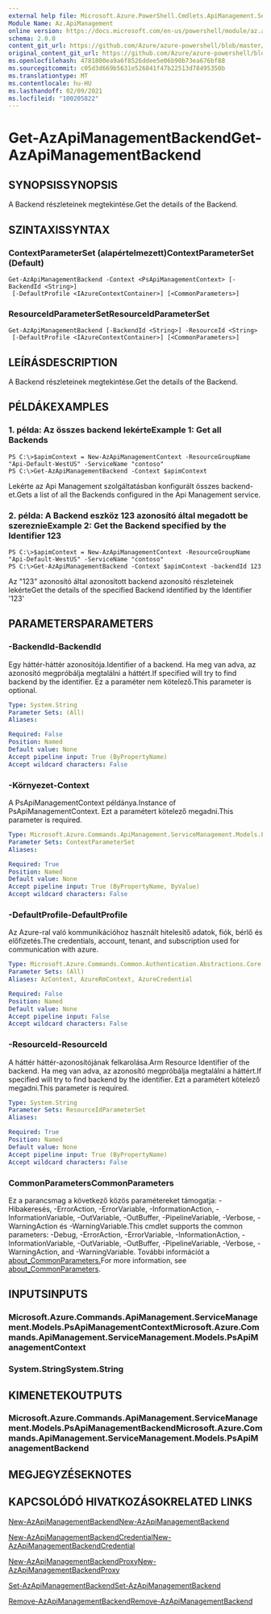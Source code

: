 ```yaml
---
external help file: Microsoft.Azure.PowerShell.Cmdlets.ApiManagement.ServiceManagement.dll-Help.xml
Module Name: Az.ApiManagement
online version: https://docs.microsoft.com/en-us/powershell/module/az.apimanagement/get-azapimanagementbackend
schema: 2.0.0
content_git_url: https://github.com/Azure/azure-powershell/blob/master/src/ApiManagement/ApiManagement/help/Get-AzApiManagementBackend.md
original_content_git_url: https://github.com/Azure/azure-powershell/blob/master/src/ApiManagement/ApiManagement/help/Get-AzApiManagementBackend.md
ms.openlocfilehash: 4781800ea9a6f8526ddee5e06b90b73ea676bf88
ms.sourcegitcommit: c05d3d669b5631e526841f47b22513d78495350b
ms.translationtype: MT
ms.contentlocale: hu-HU
ms.lasthandoff: 02/09/2021
ms.locfileid: "100205822"
---
```

# <span data-ttu-id="e56c2-101">Get-AzApiManagementBackend</span><span class="sxs-lookup"><span data-stu-id="e56c2-101">Get-AzApiManagementBackend</span></span>

## <span data-ttu-id="e56c2-102">SYNOPSIS</span><span class="sxs-lookup"><span data-stu-id="e56c2-102">SYNOPSIS</span></span>
<span data-ttu-id="e56c2-103">A Backend részleteinek megtekintése.</span><span class="sxs-lookup"><span data-stu-id="e56c2-103">Get the details of the Backend.</span></span>

## <span data-ttu-id="e56c2-104">SZINTAXIS</span><span class="sxs-lookup"><span data-stu-id="e56c2-104">SYNTAX</span></span>

### <span data-ttu-id="e56c2-105">ContextParameterSet (alapértelmezett)</span><span class="sxs-lookup"><span data-stu-id="e56c2-105">ContextParameterSet (Default)</span></span>
```
Get-AzApiManagementBackend -Context <PsApiManagementContext> [-BackendId <String>]
 [-DefaultProfile <IAzureContextContainer>] [<CommonParameters>]
```

### <span data-ttu-id="e56c2-106">ResourceIdParameterSet</span><span class="sxs-lookup"><span data-stu-id="e56c2-106">ResourceIdParameterSet</span></span>
```
Get-AzApiManagementBackend [-BackendId <String>] -ResourceId <String>
 [-DefaultProfile <IAzureContextContainer>] [<CommonParameters>]
```

## <span data-ttu-id="e56c2-107">LEÍRÁS</span><span class="sxs-lookup"><span data-stu-id="e56c2-107">DESCRIPTION</span></span>
<span data-ttu-id="e56c2-108">A Backend részleteinek megtekintése.</span><span class="sxs-lookup"><span data-stu-id="e56c2-108">Get the details of the Backend.</span></span>

## <span data-ttu-id="e56c2-109">PÉLDÁK</span><span class="sxs-lookup"><span data-stu-id="e56c2-109">EXAMPLES</span></span>

### <span data-ttu-id="e56c2-110">1. példa: Az összes backend lekérte</span><span class="sxs-lookup"><span data-stu-id="e56c2-110">Example 1: Get all Backends</span></span>
```
PS C:\>$apimContext = New-AzApiManagementContext -ResourceGroupName "Api-Default-WestUS" -ServiceName "contoso"
PS C:\>Get-AzApiManagementBackend -Context $apimContext
```

<span data-ttu-id="e56c2-111">Lekérte az Api Management szolgáltatásban konfigurált összes backend-et.</span><span class="sxs-lookup"><span data-stu-id="e56c2-111">Gets a list of all the Backends configured in the Api Management service.</span></span>

### <span data-ttu-id="e56c2-112">2. példa: A Backend eszköz 123 azonosító által megadott be szereznie</span><span class="sxs-lookup"><span data-stu-id="e56c2-112">Example 2: Get the Backend specified by the Identifier 123</span></span>
```
PS C:\>$apimContext = New-AzApiManagementContext -ResourceGroupName "Api-Default-WestUS" -ServiceName "contoso"
PS C:\>Get-AzApiManagementBackend -Context $apimContext -backendId 123
```

<span data-ttu-id="e56c2-113">Az "123" azonosító által azonosított backend azonosító részleteinek lekérte</span><span class="sxs-lookup"><span data-stu-id="e56c2-113">Get the details of the specified Backend identified by the Identifier '123'</span></span>

## <span data-ttu-id="e56c2-114">PARAMETERS</span><span class="sxs-lookup"><span data-stu-id="e56c2-114">PARAMETERS</span></span>

### <span data-ttu-id="e56c2-115">-BackendId</span><span class="sxs-lookup"><span data-stu-id="e56c2-115">-BackendId</span></span>
<span data-ttu-id="e56c2-116">Egy háttér-háttér azonosítója.</span><span class="sxs-lookup"><span data-stu-id="e56c2-116">Identifier of a backend.</span></span>
<span data-ttu-id="e56c2-117">Ha meg van adva, az azonosító megpróbálja megtalálni a háttért.</span><span class="sxs-lookup"><span data-stu-id="e56c2-117">If specified will try to find backend by the identifier.</span></span>
<span data-ttu-id="e56c2-118">Ez a paraméter nem kötelező.</span><span class="sxs-lookup"><span data-stu-id="e56c2-118">This parameter is optional.</span></span>

```yaml
Type: System.String
Parameter Sets: (All)
Aliases:

Required: False
Position: Named
Default value: None
Accept pipeline input: True (ByPropertyName)
Accept wildcard characters: False
```

### <span data-ttu-id="e56c2-119">-Környezet</span><span class="sxs-lookup"><span data-stu-id="e56c2-119">-Context</span></span>
<span data-ttu-id="e56c2-120">A PsApiManagementContext példánya.</span><span class="sxs-lookup"><span data-stu-id="e56c2-120">Instance of PsApiManagementContext.</span></span>
<span data-ttu-id="e56c2-121">Ezt a paramétert kötelező megadni.</span><span class="sxs-lookup"><span data-stu-id="e56c2-121">This parameter is required.</span></span>

```yaml
Type: Microsoft.Azure.Commands.ApiManagement.ServiceManagement.Models.PsApiManagementContext
Parameter Sets: ContextParameterSet
Aliases:

Required: True
Position: Named
Default value: None
Accept pipeline input: True (ByPropertyName, ByValue)
Accept wildcard characters: False
```

### <span data-ttu-id="e56c2-122">-DefaultProfile</span><span class="sxs-lookup"><span data-stu-id="e56c2-122">-DefaultProfile</span></span>
<span data-ttu-id="e56c2-123">Az Azure-ral való kommunikációhoz használt hitelesítő adatok, fiók, bérlő és előfizetés.</span><span class="sxs-lookup"><span data-stu-id="e56c2-123">The credentials, account, tenant, and subscription used for communication with azure.</span></span>

```yaml
Type: Microsoft.Azure.Commands.Common.Authentication.Abstractions.Core.IAzureContextContainer
Parameter Sets: (All)
Aliases: AzContext, AzureRmContext, AzureCredential

Required: False
Position: Named
Default value: None
Accept pipeline input: False
Accept wildcard characters: False
```

### <span data-ttu-id="e56c2-124">-ResourceId</span><span class="sxs-lookup"><span data-stu-id="e56c2-124">-ResourceId</span></span>
<span data-ttu-id="e56c2-125">A háttér háttér-azonosítójának felkarolása.</span><span class="sxs-lookup"><span data-stu-id="e56c2-125">Arm Resource Identifier of the backend.</span></span> <span data-ttu-id="e56c2-126">Ha meg van adva, az azonosító megpróbálja megtalálni a háttért.</span><span class="sxs-lookup"><span data-stu-id="e56c2-126">If specified will try to find backend by the identifier.</span></span> <span data-ttu-id="e56c2-127">Ezt a paramétert kötelező megadni.</span><span class="sxs-lookup"><span data-stu-id="e56c2-127">This parameter is required.</span></span>

```yaml
Type: System.String
Parameter Sets: ResourceIdParameterSet
Aliases:

Required: True
Position: Named
Default value: None
Accept pipeline input: True (ByPropertyName)
Accept wildcard characters: False
```

### <span data-ttu-id="e56c2-128">CommonParameters</span><span class="sxs-lookup"><span data-stu-id="e56c2-128">CommonParameters</span></span>
<span data-ttu-id="e56c2-129">Ez a parancsmag a következő közös paramétereket támogatja: -Hibakeresés, -ErrorAction, -ErrorVariable, -InformationAction, -InformationVariable, -OutVariable, -OutBuffer, -PipelineVariable, -Verbose, -WarningAction és -WarningVariable.</span><span class="sxs-lookup"><span data-stu-id="e56c2-129">This cmdlet supports the common parameters: -Debug, -ErrorAction, -ErrorVariable, -InformationAction, -InformationVariable, -OutVariable, -OutBuffer, -PipelineVariable, -Verbose, -WarningAction, and -WarningVariable.</span></span> <span data-ttu-id="e56c2-130">További információt a [about_CommonParameters.](http://go.microsoft.com/fwlink/?LinkID=113216)</span><span class="sxs-lookup"><span data-stu-id="e56c2-130">For more information, see [about_CommonParameters](http://go.microsoft.com/fwlink/?LinkID=113216).</span></span>

## <span data-ttu-id="e56c2-131">INPUTS</span><span class="sxs-lookup"><span data-stu-id="e56c2-131">INPUTS</span></span>

### <span data-ttu-id="e56c2-132">Microsoft.Azure.Commands.ApiManagement.ServiceManagement.Models.PsApiManagementContext</span><span class="sxs-lookup"><span data-stu-id="e56c2-132">Microsoft.Azure.Commands.ApiManagement.ServiceManagement.Models.PsApiManagementContext</span></span>

### <span data-ttu-id="e56c2-133">System.String</span><span class="sxs-lookup"><span data-stu-id="e56c2-133">System.String</span></span>

## <span data-ttu-id="e56c2-134">KIMENETEK</span><span class="sxs-lookup"><span data-stu-id="e56c2-134">OUTPUTS</span></span>

### <span data-ttu-id="e56c2-135">Microsoft.Azure.Commands.ApiManagement.ServiceManagement.Models.PsApiManagementBackend</span><span class="sxs-lookup"><span data-stu-id="e56c2-135">Microsoft.Azure.Commands.ApiManagement.ServiceManagement.Models.PsApiManagementBackend</span></span>

## <span data-ttu-id="e56c2-136">MEGJEGYZÉSEK</span><span class="sxs-lookup"><span data-stu-id="e56c2-136">NOTES</span></span>

## <span data-ttu-id="e56c2-137">KAPCSOLÓDÓ HIVATKOZÁSOK</span><span class="sxs-lookup"><span data-stu-id="e56c2-137">RELATED LINKS</span></span>

[<span data-ttu-id="e56c2-138">New-AzApiManagementBackend</span><span class="sxs-lookup"><span data-stu-id="e56c2-138">New-AzApiManagementBackend</span></span>](./New-AzApiManagementBackend.md)

[<span data-ttu-id="e56c2-139">New-AzApiManagementBackendCredential</span><span class="sxs-lookup"><span data-stu-id="e56c2-139">New-AzApiManagementBackendCredential</span></span>](./New-AzApiManagementBackendCredential.md)

[<span data-ttu-id="e56c2-140">New-AzApiManagementBackendProxy</span><span class="sxs-lookup"><span data-stu-id="e56c2-140">New-AzApiManagementBackendProxy</span></span>](./New-AzApiManagementBackendProxy.md)

[<span data-ttu-id="e56c2-141">Set-AzApiManagementBackend</span><span class="sxs-lookup"><span data-stu-id="e56c2-141">Set-AzApiManagementBackend</span></span>](./Set-AzApiManagementBackend.md)

[<span data-ttu-id="e56c2-142">Remove-AzApiManagementBackend</span><span class="sxs-lookup"><span data-stu-id="e56c2-142">Remove-AzApiManagementBackend</span></span>](./Remove-AzApiManagementBackend.md)
